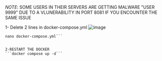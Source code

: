 *NOTE*: SOME USERS IN THEIR SERVERS ARE GETTING MALWARE "USER 9999" DUE TO A VLUNERABILITY IN PORT 8081
IF YOU ENCOUNTER THE SAME ISSUE

1- Delete 2 lines in docker-compose.yml
![image](https://github.com/user-attachments/assets/cd41184d-1c1a-48b2-b970-458443b9b616)

```cd $HOME/chainbase-avs-setup/holesky
nano docker-compose.yml```


2-RESTART THE DOCKER
```docker compose up -d```
